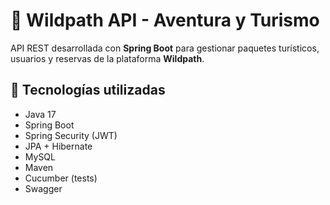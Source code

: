 # 🌄 Wildpath API - Aventura y Turismo

API REST desarrollada con **Spring Boot** para gestionar paquetes turísticos, usuarios y reservas de la plataforma **Wildpath**.

## 🚀 Tecnologías utilizadas

- Java 17
- Spring Boot
- Spring Security (JWT)
- JPA + Hibernate
- MySQL
- Maven
- Cucumber (tests)
- Swagger 
